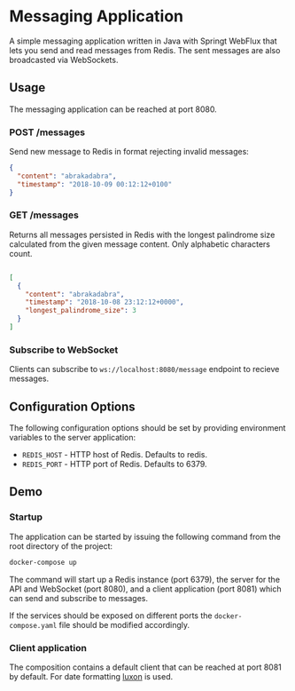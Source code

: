 # Messaging Application
A simple messaging application written in Java with Springt WebFlux that lets you send and read messages from Redis. The sent messages are also broadcasted via WebSockets. 

## Usage
The messaging application can be reached at port 8080.
### POST /messages
Send new message to Redis in format rejecting invalid messages:
```json
{
  "content": "abrakadabra",
  "timestamp": "2018-10-09 00:12:12+0100"
}
```
### GET /messages
Returns all messages persisted in Redis with the longest palindrome size calculated from the given message content. Only alphabetic characters count.
```json

[
  {
    "content": "abrakadabra",
    "timestamp": "2018-10-08 23:12:12+0000",
    "longest_palindrome_size": 3
  }
]
```
### Subscribe to WebSocket
Clients can subscribe to `ws://localhost:8080/message` endpoint to recieve messages.

## Configuration Options
The following configuration options should be set by providing environment variables to the server application:
* `REDIS_HOST` - HTTP host of Redis. Defaults to redis.
* `REDIS_PORT` - HTTP port of Redis. Defaults to 6379.

## Demo
### Startup
The application can be started by issuing the following command from the root directory of the project:
```bash
docker-compose up
```
The command will start up a Redis instance (port 6379), the server for the API and WebSocket (port 8080), and a client application (port 8081) which can send and subscribe to messages.

If the services should be exposed on different ports the `docker-compose.yaml` file should be modified accordingly. 

### Client application
The composition contains a default client that can be reached at port 8081 by default.
For date formatting [luxon](https://github.com/moment/luxon) is used.
